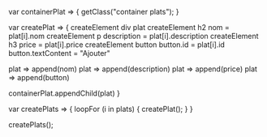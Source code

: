 var containerPlat => {
  getClass("container plats");
}

var createPlat => {
  createElement div plat
  createElement h2 nom = plat[i].nom
  createElement p description = plat[i].description
  createElement h3 price = plat[i].price
  createElement button
  button.id = plat[i].id
  button.textContent = "Ajouter"

  plat => append(nom)
  plat => append(description)
  plat => append(price)
  plat => append(button)


  containerPlat.appendChild(plat)
}

var createPlats =>  {
  loopFor (i in plats) {
    createPlat();
  }
}  

createPlats();
